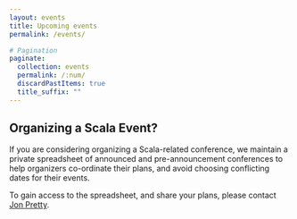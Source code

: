 ```yaml
---
layout: events
title: Upcoming events
permalink: /events/

# Pagination
paginate:
  collection: events
  permalink: /:num/
  discardPastItems: true
  title_suffix: ""
---
```


<h2>Organizing a Scala Event?</h2>

If you are considering organizing a Scala-related conference, we maintain a private spreadsheet of announced and pre-announcement conferences to help organizers co-ordinate their plans, and avoid choosing conflicting dates for their events.

To gain access to the spreadsheet, and share your plans, please contact <a href="https://twitter.com/propensive/">Jon Pretty</a>.